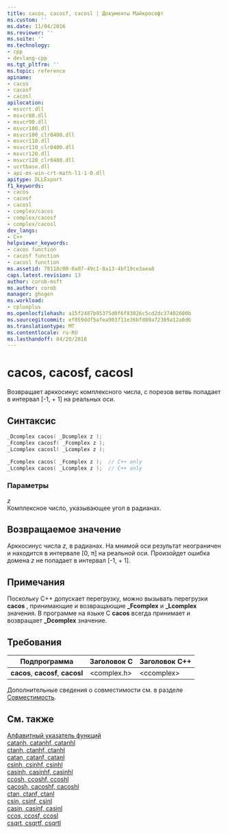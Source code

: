 ```yaml
---
title: cacos, cacosf, cacosl | Документы Майкрософт
ms.custom: ''
ms.date: 11/04/2016
ms.reviewer: ''
ms.suite: ''
ms.technology:
- cpp
- devlang-cpp
ms.tgt_pltfrm: ''
ms.topic: reference
apiname:
- cacos
- cacosf
- cacosl
apilocation:
- msvcrt.dll
- msvcr80.dll
- msvcr90.dll
- msvcr100.dll
- msvcr100_clr0400.dll
- msvcr110.dll
- msvcr110_clr0400.dll
- msvcr120.dll
- msvcr120_clr0400.dll
- ucrtbase.dll
- api-ms-win-crt-math-l1-1-0.dll
apitype: DLLExport
f1_keywords:
- cacos
- cacosf
- cacosl
- complex/cacos
- complex/cacosf
- complex/cacosl
dev_langs:
- C++
helpviewer_keywords:
- cacos function
- cacosf function
- cacosl function
ms.assetid: 78118c00-0a07-49c1-8a13-4bf19ce3aea8
caps.latest.revision: 13
author: corob-msft
ms.author: corob
manager: ghogen
ms.workload:
- cplusplus
ms.openlocfilehash: a15f2487b95375d0f6f83026c5cd2dc37402600b
ms.sourcegitcommit: ef859ddf5afea903711e36bfd89a72389a12a8d6
ms.translationtype: MT
ms.contentlocale: ru-RU
ms.lasthandoff: 04/20/2018
---
```

# <a name="cacos-cacosf-cacosl"></a>cacos, cacosf, cacosl

Возвращает арккосинус комплексного числа, с порезов ветвь попадает в интервал [-1, + 1] на реальных оси.

## <a name="syntax"></a>Синтаксис

```C
_Dcomplex cacos( _Dcomplex z );
_Fcomplex cacosf( _Fcomplex z );
_Lcomplex cacosl( _Lcomplex z );
```

```cpp
_Fcomplex cacos( _Fcomplex z );  // C++ only
_Lcomplex cacos( _Lcomplex z );  // C++ only
```

### <a name="parameters"></a>Параметры

*z*<br/>
Комплексное число, указывающее угол в радианах.

## <a name="return-value"></a>Возвращаемое значение

Арккосинус числа *z*, в радианах. На мнимой оси результат неограничен и находится в интервале [0, π] на реальной оси. Произойдет ошибка домена *z* не попадает в интервал [-1, + 1].

## <a name="remarks"></a>Примечания

Поскольку C++ допускает перегрузку, можно вызывать перегрузки **cacos** , принимающие и возвращающие **_Fcomplex** и **_Lcomplex** значения. В программе на языке C **cacos** всегда принимает и возвращает **_Dcomplex** значение.

## <a name="requirements"></a>Требования

|Подпрограмма|Заголовок C|Заголовок C++|
|-------------|--------------|------------------|
|**cacos**, **cacosf**, **cacosl**|\<complex.h>|\<ccomplex>|

Дополнительные сведения о совместимости см. в разделе [Совместимость](../../c-runtime-library/compatibility.md).

## <a name="see-also"></a>См. также

[Алфавитный указатель функций](crt-alphabetical-function-reference.md)<br/>
[catanh, catanhf, catanhl](catanh-catanhf-catanhl.md)<br/>
[ctanh, ctanhf, ctanhl](ctanh-ctanhf-ctanhl.md)<br/>
[catan, catanf, catanl](catan-catanf-catanl.md)<br/>
[csinh, csinhf, csinhl](csinh-csinhf-csinhl.md)<br/>
[casinh, casinhf, casinhl](casinh-casinhf-casinhl.md)<br/>
[ccosh, ccoshf, ccoshl](ccosh-ccoshf-ccoshl.md)<br/>
[cacosh, cacoshf, cacoshl](cacosh-cacoshf-cacoshl.md)<br/>
[ctan, ctanf, ctanl](ctan-ctanf-ctanl.md)<br/>
[csin, csinf, csinl](csin-csinf-csinl.md)<br/>
[casin, casinf, casinl](casin-casinf-casinl.md)<br/>
[ccos, ccosf, ccosl](ccos-ccosf-ccosl.md)<br/>
[csqrt, csqrtf, csqrtl](csqrt-csqrtf-csqrtl.md)<br/>
